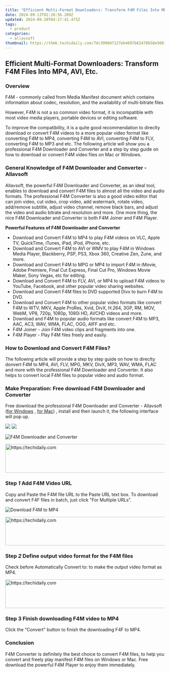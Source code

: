 ```yaml
---
title: "Efficient Multi-Format Downloaders: Transform F4M Files Into MP4, AVI, Etc."
date: 2024-09-13T02:20:56.209Z
updated: 2024-09-20T04:17:41.475Z
tags:
  - product
categories:
  - allavsoft
thumbnail: https://thmb.techidaily.com/7dc3990d7127eb4697b62478b58e508110f3846153c4979b3c9a42816701b4b9.jpg
---
```


## Efficient Multi-Format Downloaders: Transform F4M Files Into MP4, AVI, Etc.

### Overview

F4M - commonly called from Media Manifest document which contains information about codec, resolution, and the availability of multi-bitrate files

However, F4M is not a so common video format, it is incompatible with most video media players, portable devices or editing software.

To improve the compatibility, it is a quite good recommendation to direclty download or convert F4M videos to a more popular video format like converting F4M to MP4, converting F4M to AVI, converting F4M to FLV, converting F4M to MP3 and etc. The following article will show you a professional F4M Downloader and Converter and a step by step guide on how to download or convert F4M video files on Mac or Windows.

### General Knowledge of F4M Downloader and Converter - Allavsoft

Allavsoft, the powerful F4M Downloader and Converter, as an ideal tool, enables to download and convert F4M files to almost all the video and audio formats. The professional F4M Converter is also a good video editor that can join video, cut video, crop video, add watermark, rotate video, add/remove subtitle, adjust video channel, remove black bars, and adjust the video and audio bitrate and resolution and more. One more thing, the nice F4M Downloader and Converter is both F4M Joiner and F4M Player.

**Powerful Features of F4M Downloader and Converter**

* Download and Convert F4M to MP4 to play F4M videos on VLC, Apple TV, QuickTime, iTunes, iPad, iPod, iPhone, etc.
* Download and Convert F4M to AVI or WMV to play F4M in Windows Media Player, Blackberry, PSP, PS3, Xbox 360, Creative Zen, Zune, and more.
* Download and Convert F4M to MPG or MP4 to import F4M in iMovie, Adobe Premiere, Final Cut Express, Final Cut Pro, Windows Movie Maker, Sony Vegas, etc for editing.
* Download and Convert F4M to FLV, AVI, or MP4 to upload F4M videos to YouTube, Facebook, and other popular video sharing websites.
* Download and Convert F4M files to DVD supported Divx to burn F4M to DVD.
* Download and Convert F4M to other popular video formats like convert F4M to WTV, MKV, Apple ProRes, Xvid, DivX, H.264, 3GP, RM, MOV, WebM, VP8, 720p, 1080p, 1080i HD, AVCHD videos and more.
* Download and F4M to popular audio formats like convert F4M to MP3, AAC, AC3, WAV, WMA, FLAC, OGG, AIFF and etc.
* F4M Joiner - Join F4M video clips and fragments into one.
* F4M Player - Play F4M files freely and easily.

### How to Download and Convert F4M Files?

The following article will provide a step by step guide on how to direclty donvert F4M to MP4, AVI, FLV, MPG, MKV, DivX, MP3, WAV, WMA, FLAC and more with the professional F4M Downloader and Converter. It also helps to convert local F4M files to popular video and audio format.

### Make Preparation: Free download F4M Downloader and Converter

Free download the professional F4M Downloader and Converter - Allavsoft ([for Windows](https://tools.techidaily.com/allavsoft/products/) , [for Mac](https://tools.techidaily.com/allavsoft/products/)) , install and then launch it, the following interface will pop up.

[![](https://www.allavsoft.com/how-to/../images/how-to/free-download-win.jpg)](https://tools.techidaily.com/allavsoft/products/) [![](https://www.allavsoft.com/how-to/../images/how-to/free-download-mac.jpg)](https://tools.techidaily.com/allavsoft/products/)

![F4M Downloader and Converter](https://www.allavsoft.com/how-to/../images/allavsoft-mac/screen-shot-600.jpg)

<!-- affiliate ads begin -->
<a href="https://aligracehair.sjv.io/c/5597632/2027167/19272" target="_top" id="2027167">
  <img src="//a.impactradius-go.com/display-ad/19272-2027167" border="0" alt="https://techidaily.com" width="728" height="90"/>
</a>
<img height="0" width="0" src="https://aligracehair.sjv.io/i/5597632/2027167/19272" style="position:absolute;visibility:hidden;" border="0" />
<!-- affiliate ads end -->

### Step _1_ Add F4M Video URL

Copy and Paste the F4M file URL to the Paste URL text box. To download and convert F4F files in batch, just click "For Multiple URLs".

![Download F4M to MP4](https://www.allavsoft.com/how-to/../images/how-to/convert-mp4-to-quicktime/convert-mp4-to-quicktime.jpg)

<!-- affiliate ads begin -->
<a href="https://unicoeye.pxf.io/c/5597632/2148772/18498" target="_top" id="2148772">
  <img src="//a.impactradius-go.com/display-ad/18498-2148772" border="0" alt="https://techidaily.com" width="728" height="90"/>
</a>
<img height="0" width="0" src="https://unicoeye.pxf.io/i/5597632/2148772/18498" style="position:absolute;visibility:hidden;" border="0" />
<!-- affiliate ads end -->

### Step _2_ Define output video format for the F4M files

Check before Automatically Convert to: to make the output video format as MP4.

<!-- affiliate ads begin -->
<a href="https://bluettius.sjv.io/c/5597632/2139119/17108" target="_top" id="2139119">
  <img src="//a.impactradius-go.com/display-ad/17108-2139119" border="0" alt="https://techidaily.com" width="728" height="90"/>
</a>
<img height="0" width="0" src="https://bluettius.sjv.io/i/5597632/2139119/17108" style="position:absolute;visibility:hidden;" border="0" />
<!-- affiliate ads end -->

### Step 3 Finish downloading F4M video to MP4

Click the "Convert" button to finish the downloading F4F to MP4.

### Conclusion

F4M Converter is definitely the best choice to convert F4M files, to help you convert and freely play manifest F4M files on Windows or Mac. Free download the powerful F4M Player to enjoy them immediately.

<ins class="adsbygoogle"
     style="display:block"
     data-ad-format="autorelaxed"
     data-ad-client="ca-pub-7571918770474297"
     data-ad-slot="1223367746"></ins>

<ins class="adsbygoogle"
     style="display:block"
     data-ad-client="ca-pub-7571918770474297"
     data-ad-slot="8358498916"
     data-ad-format="auto"
     data-full-width-responsive="true"></ins>

